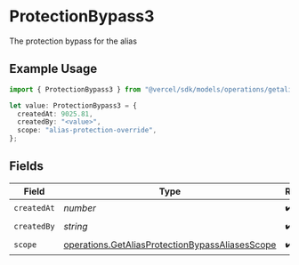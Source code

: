 # ProtectionBypass3

The protection bypass for the alias

## Example Usage

```typescript
import { ProtectionBypass3 } from "@vercel/sdk/models/operations/getalias.js";

let value: ProtectionBypass3 = {
  createdAt: 9025.81,
  createdBy: "<value>",
  scope: "alias-protection-override",
};
```

## Fields

| Field                                                                                                              | Type                                                                                                               | Required                                                                                                           | Description                                                                                                        |
| ------------------------------------------------------------------------------------------------------------------ | ------------------------------------------------------------------------------------------------------------------ | ------------------------------------------------------------------------------------------------------------------ | ------------------------------------------------------------------------------------------------------------------ |
| `createdAt`                                                                                                        | *number*                                                                                                           | :heavy_check_mark:                                                                                                 | N/A                                                                                                                |
| `createdBy`                                                                                                        | *string*                                                                                                           | :heavy_check_mark:                                                                                                 | N/A                                                                                                                |
| `scope`                                                                                                            | [operations.GetAliasProtectionBypassAliasesScope](../../models/operations/getaliasprotectionbypassaliasesscope.md) | :heavy_check_mark:                                                                                                 | N/A                                                                                                                |